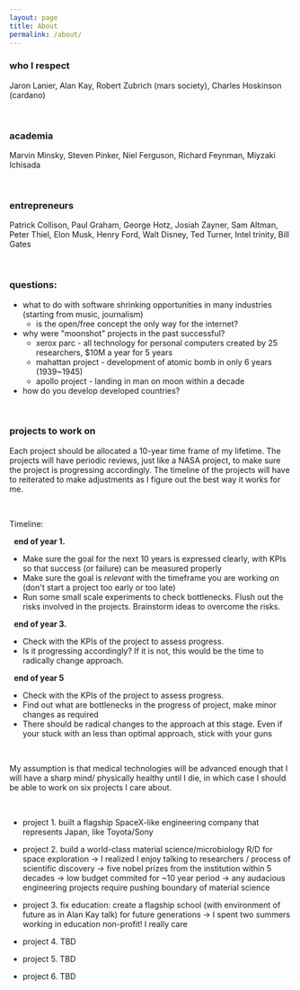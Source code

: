 ```yaml
---
layout: page
title: About
permalink: /about/
---
```


### who I respect 
 Jaron Lanier, Alan Kay, Robert Zubrich (mars society), Charles Hoskinson (cardano)

&nbsp;

### academia
 Marvin Minsky, Steven Pinker, Niel Ferguson, Richard Feynman, Miyzaki Ichisada

&nbsp;

### entrepreneurs
 Patrick Collison, Paul Graham, George Hotz, Josiah Zayner, Sam Altman, Peter Thiel, Elon Musk, Henry Ford, Walt Disney, Ted Turner, Intel trinity, Bill Gates 

&nbsp;

### questions:
- what to do with software shrinking opportunities in many industries (starting from music, journalism) 
    - is the open/free concept the only way for the internet?
- why were "moonshot" projects in the past successful?
    - xerox parc - all technology for personal computers created by 25 researchers, $10M a year for 5 years 
    - mahattan project - development of atomic bomb in only 6 years (1939~1945) 
    - apollo project - landing in man on moon within a decade
- how do you develop developed countries?


&nbsp;
### projects to work on 
Each project should be allocated a 10-year time frame of my lifetime. The projects will have periodic reviews, just like a NASA project, to make sure the project is progressing accordingly. The timeline of the projects will have to reiterated to make adjustments as I figure out the best way it works for me. 

&nbsp;

Timeline:

&nbsp;
**end of year 1.** 
- Make sure the goal for the next 10 years is expressed clearly, with KPIs so that success (or failure) can be measured properly
- Make sure the goal is *relevant* with the timeframe you are working on (don't start a project too early or too late)
- Run some small scale experiments to check bottlenecks. Flush out the risks involved in the projects. Brainstorm ideas to overcome the risks. 

&nbsp;
**end of year 3.**
- Check with the KPIs of the project to assess progress.
- Is it progressing accordingly? If it is not, this would be the time to radically change approach. 

&nbsp;
**end of year 5**
- Check with the KPIs of the project to assess progress.
- Find out what are bottlenecks in the progress of project, make minor changes as required
- There should be radical changes to the approach at this stage. Even if your stuck with an less than optimal approach, stick with your guns

&nbsp;

My assumption is that medical technologies will be advanced enough that I will have a sharp mind/ physically healthy until I die, in which case I should be able to work on six projects I care about. 

&nbsp;

- project 1. built a flagship SpaceX-like engineering company that represents Japan, like Toyota/Sony

- project 2. build a world-class material science/microbiology R/D for space exploration 
    -> I realized I enjoy talking to researchers / process of scientific discovery
    -> five nobel prizes from the institution within 5 decades 
    -> low budget commited for ~10 year period
    -> any audacious engineering projects require pushing boundary of material science 

- project 3. fix education: create a flagship school (with environment of future as in Alan Kay talk) for future generations 
    -> I spent two summers working in education non-profit! I really care

- project 4. TBD
- project 5. TBD
- project 6. TBD